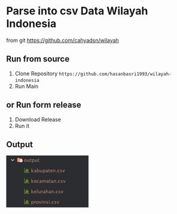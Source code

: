 # Parse into csv Data Wilayah Indonesia
from git https://github.com/cahyadsn/wilayah

## Run from source
1. Clone Repository ```https://github.com/hasanbasri1993/wilayah-indonesia```
2. Run Main

## or Run form release
1. Download Release
2. Run it

## Output
![img.png](img.png)